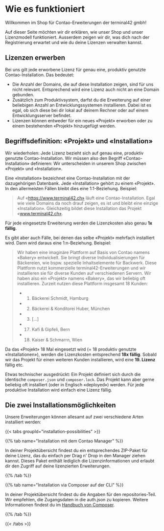# Wie es funktioniert

Willkommen im Shop für Contao-Erweiterungen der terminal42 gmbh!

Auf dieser Seite möchten wir dir erklären, wie unser Shop und unser Lizenzmodell funktioniert. Ausserdem zeigen wir 
dir, was dich nach der Registrierung erwartet und wie du deine Lizenzen verwalten kannst.

## Lizenzen erwerben

Bei uns gilt jede erworbene Lizenz für genau eine, produktiv genutzte Contao-Installation. Das bedeutet:

* Die Anzahl der Domains, die auf diese Installation zeigen, sind für uns nicht relevant. Entsprechend wird eine 
  Lizenz auch nicht an eine Domain gebunden.
* Zusätzlich zum Produktivsystem, darfst du die Erweiterung auf einer beliebigen Anzahl an Entwicklungssystemen 
  installieren. Dabei ist es egal, ob sich diese bei dir lokal auf deinem Rechner oder auf einem Entwicklungsserver befindet.
* Lizenzen können entweder für ein neues «Projekt» erworben oder zu einem bestehenden «Projekt» hinzugefügt werden.

## Begriffsdefinition: «Projekt» und «Installation»

Wir wiederholen: Jede Lizenz bezieht sich auf genau eine, produktiv genutzte Contao-Installation. Wir müssen also 
den Begriff «Contao-Installation» definieren: Wir unterscheiden in unserem Shop zwischen «Projekt» und «Installation».

Eine «Installation» bezeichnet eine Contao-Installation mit der dazugehörigen Datenbank. Jede «Installation» gehört 
zu einem «Projekt». In den allermeisten Fällen bleibt dies eine 1:1-Beziehung. Beispiel:

> Auf «https://www.terminal42.ch» läuft eine Contao-Installation. Egal wie viele Domains da noch drauf zeigen, es 
> ist und bleibt eine einzige «Installation». Gleichzeitig bildet diese Installation das Projekt «www.terminal42.ch».


Für jede eingesetzte Erweiterung werden die Lizenzkosten also genau **1x fällig**.

Es gibt aber auch Fälle, bei denen das selbe «Projekt» mehrfach installiert wird. Dann wird daraus eine 
1:n-Beziehung. Beispiel:

> Wir haben eine imaginäre Plattform auf Basis von Contao namens «Bakery» entwickelt. Sie bringt diverse 
> Individualisierungen für Bäckereien, wie bspw. spezielle Inhaltselemente für Backwerk. Diese Plattform nutzt 
> kommerzielle terminal42-Erweiterungen und wir installieren sie für diverse Kunden auf verschiedenen Servern. Wir 
> haben also ein «Projekt» namens «Bakery», das wir beliebig oft installieren. Zurzeit nutzen diese Plattform 
> insgesamt 18 Kunden:
> 
> * 1. Bäckerei Schmidt, Hamburg
> * 2. Bäckerei & Konditorei Huber, München
> * 3. [...]
> * 17. Kafi & Gipfeli, Bern
> * 18. Kaiser & Schmarrn, Wien

Da das «Projekt» 18 Mal eingesetzt wird (= 18 produktiv genutzte «Installationen»), werden die Lizenzkosten 
entsprechend **18x fällig**. Sobald wir das Projekt für einen weiteren Kunden installieren, wird eine **19. Lizenz** 
fällig etc.

Etwas technischer ausgedrückt: Ein Projekt definiert sich durch die identische `composer.json` und `composer.lock`.
Das Projekt kann aber gerne beliebig oft installiert (oder in Englisch «deployed») werden. Für jede produktive 
Installation wird einfach eine Lizenz fällig.

## Die zwei Installationsmöglichkeiten

Unsere Erweiterungen können allesamt auf zwei verschiedene Arten installiert werden:

{{< tabs groupId="installation-possibilities" >}}

{{% tab name="Installation mit dem Contao Manager" %}}

In deiner Projektübersicht findest du ein entsprechendes ZIP-Paket für deine Lizenz, das du einfach per Drag n' Drop 
in den Manager ziehen kannst. Dieses Paket enthält lediglich die Lizenzinformationen und erlaubt dir den Zugriff auf 
deine lizenzierten Erweiterungen.

{{% /tab %}}

{{% tab name="Installation via Composer auf der CLI" %}}

In deiner Projektübersicht findest du die Angaben für den repositories-Teil. Wir empfehlen, die Zugangsdaten in die 
auth.json zu kopieren. Weitere Informationen findest du im [Handbuch von Composer][Composer_Manual].

[Composer_Manual]: https://getcomposer.org/doc/articles/authentication-for-private-packages.md

{{% /tab %}}

{{< /tabs >}}